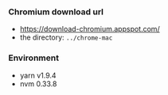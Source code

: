 ### Chromium download url
- https://download-chromium.appspot.com/
- the directory: `../chrome-mac`

### Environment
- yarn v1.9.4
- nvm 0.33.8